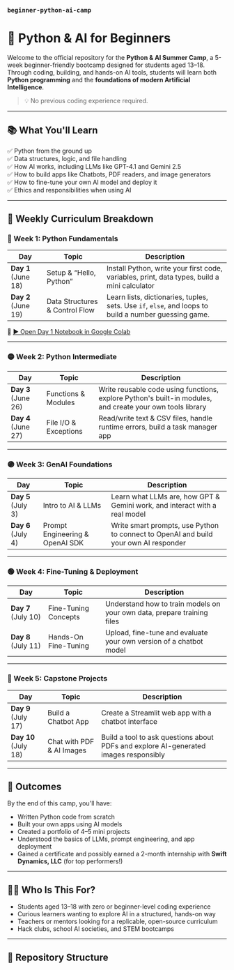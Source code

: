 ### `beginner-python-ai-camp`

# 🐍 Python & AI for Beginners

Welcome to the official repository for the **Python & AI Summer Camp**, a 5-week beginner-friendly bootcamp designed for students aged 13–18. Through coding, building, and hands-on AI tools, students will learn both **Python programming** and the **foundations of modern Artificial Intelligence**.

> 💡 No previous coding experience required.

---

## 📚 What You'll Learn

✅ Python from the ground up  
✅ Data structures, logic, and file handling  
✅ How AI works, including LLMs like GPT-4.1 and Gemini 2.5  
✅ How to build apps like Chatbots, PDF readers, and image generators  
✅ How to fine-tune your own AI model and deploy it  
✅ Ethics and responsibilities when using AI

---

## 📅 Weekly Curriculum Breakdown

### 🔵 Week 1: Python Fundamentals

| Day | Topic                        | Description |
|-----|------------------------------|-------------|
| **Day 1** (June 18) | Setup & “Hello, Python” | Install Python, write your first code, variables, print, data types, build a mini calculator |
| **Day 2** (June 19) | Data Structures & Control Flow | Learn lists, dictionaries, tuples, sets. Use `if`, `else`, and loops to build a number guessing game. |

🔗 [▶️ Open Day 1 Notebook in Google Colab](https://colab.research.google.com/github/yourusername/python-ai-summer-camp/blob/main/notebooks/day1_hello_python.ipynb)

---

### 🟡 Week 2: Python Intermediate

| Day | Topic                        | Description |
|-----|------------------------------|-------------|
| **Day 3** (June 26) | Functions & Modules | Write reusable code using functions, explore Python's built-in modules, and create your own tools library |
| **Day 4** (June 27) | File I/O & Exceptions | Read/write text & CSV files, handle runtime errors, build a task manager app |

---

### 🟣 Week 3: GenAI Foundations

| Day | Topic                        | Description |
|-----|------------------------------|-------------|
| **Day 5** (July 3) | Intro to AI & LLMs | Learn what LLMs are, how GPT & Gemini work, and interact with a real model |
| **Day 6** (July 4) | Prompt Engineering & OpenAI SDK | Write smart prompts, use Python to connect to OpenAI and build your own AI responder |

---

### 🟢 Week 4: Fine-Tuning & Deployment

| Day | Topic                        | Description |
|-----|------------------------------|-------------|
| **Day 7** (July 10) | Fine-Tuning Concepts | Understand how to train models on your own data, prepare training files |
| **Day 8** (July 11) | Hands-On Fine-Tuning | Upload, fine-tune and evaluate your own version of a chatbot model |

---

### 🔴 Week 5: Capstone Projects

| Day | Topic                        | Description |
|-----|------------------------------|-------------|
| **Day 9** (July 17) | Build a Chatbot App | Create a Streamlit web app with a chatbot interface |
| **Day 10** (July 18) | Chat with PDF & AI Images | Build a tool to ask questions about PDFs and explore AI-generated images responsibly |

---

## 🌟 Outcomes

By the end of this camp, you'll have:
- Written Python code from scratch  
- Built your own apps using AI models  
- Created a portfolio of 4–5 mini projects  
- Understood the basics of LLMs, prompt engineering, and app deployment  
- Gained a certificate and possibly earned a 2-month internship with **Swift Dynamics, LLC** (for top performers!)

---

## 👨‍🏫 Who Is This For?

- Students aged 13–18 with zero or beginner-level coding experience  
- Curious learners wanting to explore AI in a structured, hands-on way  
- Teachers or mentors looking for a replicable, open-source curriculum  
- Hack clubs, school AI societies, and STEM bootcamps

---

## 📂 Repository Structure

